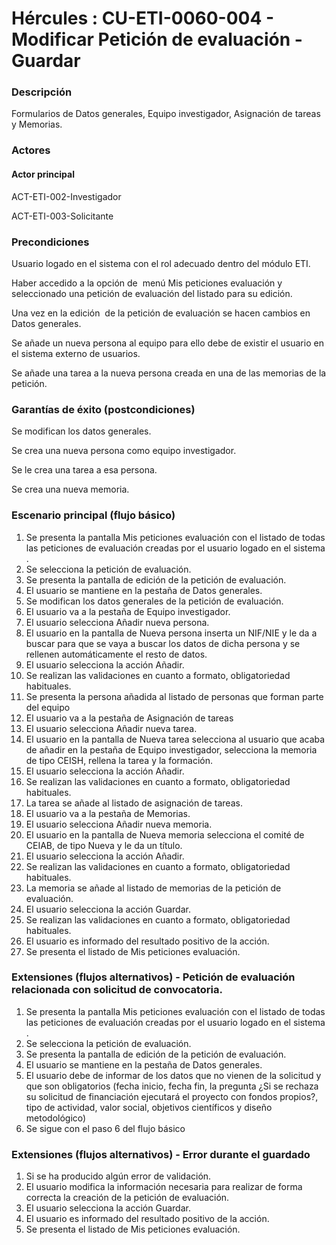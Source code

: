 # Hércules : CU\-ETI\-0060\-004 \- Modificar Petición de evaluación \- Guardar



### Descripción

Formularios de Datos generales, Equipo investigador, Asignación de tareas y Memorias.

### Actores

#### Actor principal

ACT\-ETI\-002\-Investigador

ACT\-ETI\-003\-Solicitante

### Precondiciones

Usuario logado en el sistema con el rol adecuado dentro del módulo ETI.

Haber accedido a la opción de  menú Mis peticiones evaluación y seleccionado una petición de evaluación del listado para su edición.

Una vez en la edición  de la petición de evaluación se hacen cambios en Datos generales.

Se añade un nueva persona al equipo para ello debe de existir el usuario en el sistema externo de usuarios.

Se añade una tarea a la nueva persona creada en una de las memorias de la petición.

### Garantías de éxito (postcondiciones)

Se modifican los datos generales.

Se crea una nueva persona como equipo investigador.

Se le crea una tarea a esa persona.

Se crea una nueva memoria.

### Escenario principal (flujo básico)

1. Se presenta la pantalla Mis peticiones evaluación con el listado de todas las peticiones de evaluación creadas por el usuario logado en el sistema .
2. Se selecciona la petición de evaluación.
3. Se presenta la pantalla de edición de la petición de evaluación.
4. El usuario se mantiene en la pestaña de Datos generales.
5. Se modifican los datos generales de la petición de evaluación.
6. El usuario va a la pestaña de Equipo investigador.
7. El usuario selecciona Añadir nueva persona.
8. El usuario en la pantalla de Nueva persona inserta un NIF/NIE y le da a buscar para que se vaya a buscar los datos de dicha persona y se rellenen automáticamente el resto de datos.
9. El usuario selecciona la acción Añadir.
10. Se realizan las validaciones en cuanto a formato, obligatoriedad habituales.
11. Se presenta la persona añadida al listado de personas que forman parte del equipo
12. El usuario va a la pestaña de Asignación de tareas
13. El usuario selecciona Añadir nueva tarea.
14. El usuario en la pantalla de Nueva tarea selecciona al usuario que acaba de añadir en la pestaña de Equipo investigador, selecciona la memoria de tipo CEISH, rellena la tarea y la formación.
15. El usuario selecciona la acción Añadir.
16. Se realizan las validaciones en cuanto a formato, obligatoriedad habituales.
17. La tarea se añade al listado de asignación de tareas.
18. El usuario va a la pestaña de Memorias.
19. El usuario selecciona Añadir nueva memoria.
20. El usuario en la pantalla de Nueva memoria selecciona el comité de CEIAB, de tipo Nueva y le da un título.
21. El usuario selecciona la acción Añadir.
22. Se realizan las validaciones en cuanto a formato, obligatoriedad habituales.
23. La memoria se añade al listado de memorias de la petición de evaluación.
24. El usuario selecciona la acción Guardar.
25. Se realizan las validaciones en cuanto a formato, obligatoriedad habituales.
26. El usuario es informado del resultado positivo de la acción.
27. Se presenta el listado de Mis peticiones evaluación.

### Extensiones (flujos alternativos) \- Petición de evaluación relacionada con solicitud de convocatoria.

1. Se presenta la pantalla Mis peticiones evaluación con el listado de todas las peticiones de evaluación creadas por el usuario logado en el sistema .
2. Se selecciona la petición de evaluación.
3. Se presenta la pantalla de edición de la petición de evaluación.
4. El usuario se mantiene en la pestaña de Datos generales.
5. El usuario debe de informar de los datos que no vienen de la solicitud y que son obligatorios (fecha inicio, fecha fin, la pregunta ¿Si se rechaza su solicitud de financiación ejecutará el proyecto con fondos propios?, tipo de actividad, valor social, objetivos científicos y diseño metodológico)
6. Se sigue con el paso 6 del flujo básico

### Extensiones (flujos alternativos) \- Error durante el guardado

1. Si se ha producido algún error de validación.
2. El usuario modifica la información necesaria para realizar de forma correcta la creación de la petición de evaluación.
3. El usuario selecciona la acción Guardar.
4. El usuario es informado del resultado positivo de la acción.
5. Se presenta el listado de Mis peticiones evaluación.




